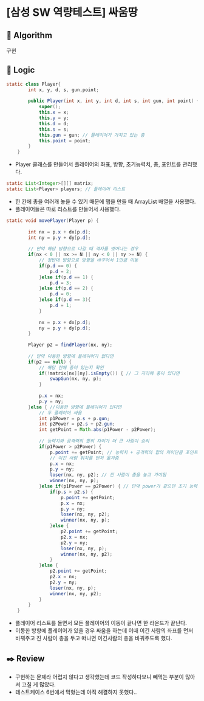 # [삼성 SW 역량테스트] 싸움땅

## :pushpin: **Algorithm**

구현

## :round_pushpin: **Logic**

```java
static class Player{
		int x, y, d, s, gun,point;
		
		public Player(int x, int y, int d, int s, int gun, int point) {
			super();
			this.x = x;
			this.y = y;
			this.d = d;
			this.s = s;
			this.gun = gun; // 플레이어가 가지고 있는 총 
			this.point = point;
		}
	}
```
- Player 클래스를 만들어서 플레이어의 좌표, 방향, 초기능력치, 총, 포인트를 관리했다.

```java
static List<Integer>[][] matrix;
static List<Player> players; // 플레이어 리스트 
```
- 한 칸에 총을 여러개 놓을 수 있기 때문에 맵을 만들 때 ArrayList 배열을 사용했다.
- 플레이어들은 따로 리스트를 만들어서 사용했다.

```java
static void movePlayer(Player p) {
		
		int nx = p.x + dx[p.d];
		int ny = p.y + dy[p.d];
		
		// 만약 해당 방향으로 나갈 때 격자를 벗어나는 경우 
		if(nx < 0 || nx >= N || ny < 0 || ny >= N) {
			// 정반대 방향으로 방향을 바꾸어서 1만큼 이동 
			if(p.d == 0) {
				p.d = 2;
			}else if(p.d == 1) {
				p.d = 3;
			}else if(p.d == 2) {
				p.d = 0;
			}else if(p.d == 3){
				p.d = 1;
			}
			
			nx = p.x + dx[p.d];
			ny = p.y + dy[p.d];
		}
		
		Player p2 = findPlayer(nx, ny);
		
		// 만약 이동한 방향에 플레이어가 없다면
		if(p2 == null) {
			// 해당 칸에 총이 있는지 확인 
			if(!matrix[nx][ny].isEmpty()) { // 그 자리에 총이 있다면 
				swapGun(nx, ny, p);
			}
			
			p.x = nx;
			p.y = ny;
		}else { //이동한 방향에 플레이어가 있다면 
			// 두 플레이어 싸움 
			int p1Power = p.s + p.gun;
			int p2Power = p2.s + p2.gun;
			int getPoint = Math.abs(p1Power - p2Power);
			
			// 능력치와 공격력의 합의 차이가 더 큰 사람이 승리 
			if(p1Power > p2Power) {
				p.point += getPoint; // 능력치 + 공격력의 합의 차이만큼 포인트 얻음 
				// 이긴 사람 위치를 먼저 옮겨줌 
				p.x = nx;
				p.y = ny;
				loser(nx, ny, p2); // 진 사람이 총을 놓고 가야됨 
				winner(nx, ny, p);
			}else if(p1Power == p2Power) { // 만약 power가 같으면 초기 능력치로 비교 
				if(p.s > p2.s) {
					p.point += getPoint;
					p.x = nx;
					p.y = ny;
					loser(nx, ny, p2);
					winner(nx, ny, p);
				}else {
					p2.point += getPoint;
					p2.x = nx;
					p2.y = ny;
					loser(nx, ny, p);
					winner(nx, ny, p2);
				}
			}else {
				p2.point += getPoint;
				p2.x = nx;
				p2.y = ny;
				loser(nx, ny, p);
				winner(nx, ny, p2);
			}
		}
	}
```
- 플레이어 리스트를 돌면서 모든 플레이어의 이동이 끝나면 한 라운드가 끝난다.
- 이동한 방향에 플레이어가 있을 경우 싸움을 하는데 이때 이긴 사람의 좌표를 먼저 바꿔주고 진 사람이 총을 두고 떠나면 이긴사람의 총을 바꿔주도록 했다.

## :black_nib: **Review**
- 구현하는 문제라 어렵지 않다고 생각했는데 코드 작성하다보니 빼먹는 부분이 많아서 고칠 게 많았다.
- 테스트케이스 6번에서 막혔는데 아직 해결하지 못했다.. 
